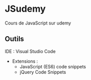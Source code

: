 # JSudemy
Cours de JavaScript sur udemy

## Outils
IDE : Visual Studio Code
- Extensions :
  - JavaScript (ES6) code snippets
  - jQuery Code Snippets
